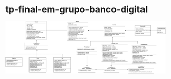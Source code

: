 # tp-final-em-grupo-banco-digital
![UML DA APLICAÇÃO](https://github.com/DisciplinasProgramacao/tp-final-em-grupo-banco-digital/blob/master/XuBankRevisado.png)


